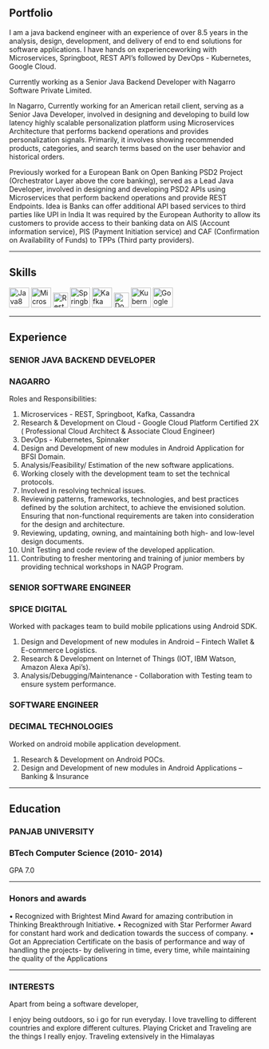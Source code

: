## Portfolio

I am a java backend  engineer with an experience of over 8.5 years in the analysis, design, development, and delivery of end to end solutions for software applications. I have hands on experienceworking with Microservices, Springboot, REST API’s followed by DevOps - Kubernetes, Google Cloud.

Currently working as a Senior Java Backend Developer with Nagarro Software Private Limited. 

In Nagarro, Currently working for an American retail client, serving as a Senior Java Developer, involved in designing and developing to build low latency highly scalable personalization platform using Microservices Architecture that performs backend operations and provides personalization signals. Primarily, it involves showing recommended products, categories, and search terms based on the user behavior and historical orders.

Previously worked for a European Bank on Open Banking PSD2 Project (Orchestrator Layer above the core banking), served as a Lead Java Developer, involved in designing and developing PSD2 APIs using Microservices that perform backend operations and provide REST Endpoints. Idea is Banks can offer additional API based services to third parties like UPI in India It was required by the European Authority to allow its customers to provide access to their banking data on AIS (Account information service), PIS (Payment Initiation service) and CAF (Confirmation on Availability of Funds) to TPPs (Third party providers).

---

## Skills

<p align='left'>
  <img src="https://drive.google.com/uc?id=1WL2Cbi5rQZOAvJvSmuhUMoN8CzlZo62P" alt="Java8" width="40" height="40">
  <img src='https://drive.google.com/uc?id=1fvVKB3Xqn8qGK9jt_jDRZWy1Wck7aFGd' alt="Microservices" width="40" height="40">
  <img src='https://drive.google.com/uc?id=1IJyPLwSxJ8XEt4yuDm2YzYGzyNu8bZW0' height='30' width='auto' alt="Rest API">
   <img src="https://drive.google.com/uc?id=1H5epiQWF_0ii-6FgoHDef2qMAeOSCxW9" alt="Springboot" width="auto" height="40"/>
   <img src="https://drive.google.com/uc?id=1A-JceoABZRI-Q75xe0TLB7Xwl3xC-7CU" alt="Kafka" width="40" height="40"/>
    <img src='https://drive.google.com/uc?id=1AustV5ufb-1wI_0gcXRDvcmCn3NkVhXd' height='30' width='auto' alt="Docker">
   <img src="https://drive.google.com/uc?id=15xqrlXz8hLBc9SnodpCoNW7NgFxyJyqQ" alt="Kubernetes" width="auto" height="40"/>
   <img src="https://drive.google.com/uc?id=1p49P7koRrA2FnTD9YjbgU2lm63DhGQ6R" alt="Google Cloud" width="40" height="40"/>
</p>

---

## Experience

### **SENIOR JAVA BACKEND DEVELOPER**
### NAGARRO

Roles and Responsibilities:

1. Microservices - REST, Springboot, Kafka, Cassandra
2. Research & Development on Cloud - Google Cloud Platform Certified 2X ( Professional Cloud
Architect & Associate Cloud Engineer)
3. DevOps - Kubernetes, Spinnaker
4. Design and Development of new modules in Android Application for BFSI Domain.
5. Analysis/Feasibility/ Estimation of the new software applications.
6. Working closely with the development team to set the technical protocols.
7. Involved in resolving technical issues.
8. Reviewing patterns, frameworks, technologies, and best practices defined by the solution architect, to achieve the envisioned solution. Ensuring that non-functional requirements are taken into consideration for the design and architecture.
9. Reviewing, updating, owning, and maintaining both high- and low-level design documents.
10. Unit Testing and code review of the developed application.
11. Contributing to fresher mentoring and training of junior members by providing technical workshops in NAGP Program.

### **SENIOR SOFTWARE ENGINEER**
### SPICE DIGITAL

Worked with packages team to build mobile pplications using Android SDK.

1.	Design and Development of new modules in Android – Fintech Wallet & E-commerce Logistics.
2.	Research & Development on Internet of Things (IOT, IBM Watson, Amazon Alexa Api’s).
3.	Analysis/Debugging/Maintenance - Collaboration with Testing team to ensure system performance.


### **SOFTWARE ENGINEER**
### DECIMAL TECHNOLOGIES 

Worked on android mobile application development.

1.	Research & Development on Android POCs.
2.	Design and Development of new modules in Android Applications – Banking & Insurance

---

## Education

### **PANJAB UNIVERSITY**
### BTech Computer Science (2010- 2014)
GPA 7.0

---

### Honors and awards
•	Recognized with Brightest Mind Award for amazing contribution in Thinking Breakthrough Initiative.
•	Recognized with Star Performer Award for constant hard work and dedication towards the success of company.
•	Got an Appreciation Certificate on the basis of performance and way of handling the projects-  by delivering in time, every time, while maintaining the quality of the Applications


---
### INTERESTS
Apart from being a software developer, 

I enjoy being outdoors, so i go for run everyday. I love travelling to different countries and explore different cultures. Playing Cricket and Traveling are the things I really enjoy. Traveling extensively in the Himalayas
